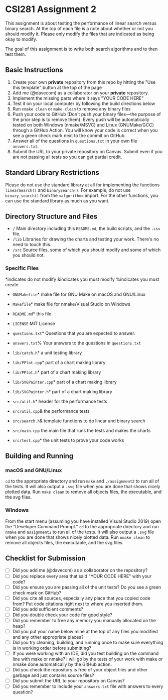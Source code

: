 # CSI281 Assignment 2

This assignment is about testing the performance of linear search versus binary search. At the top of each file is a note about whether or not you should modify it. Please only modify the files that are indicated as being okay to modify.

The goal of this assignment is to write both search algorithms and to then test them.

## Basic Instructions

1. Create your own **private** repository from this repo by hitting the "Use this template" button at the top of the page
2. Add me (@davecom) as a collaborator on your **private** repository.
3. Implement the missing parts where it says "YOUR CODE HERE"
4. Test it on your local computer by following the build directions below
5. Run `nmake clean` or `make clean` to remove any binary files
6. Push your code to GitHub (Don't push your binary files—the purpose of the prior step is to remove them). Every push will be automatically tested on both Windows (nmake/MSVC) and Linux (GNUMake/GCC) through a GitHub Action. You will know your code is correct when you see a green check mark next to the commit on GitHub.
7. Answer all of the questions in `questions.txt` in your own file `answers.txt`.
8. Submit the URL to your private repository on Canvas. Submit even if you are not passing all tests so you can get partial credit.

## Standard Library Restrictions

Please do not use the standard library at all for implementing the functions `linearSearch()` and `binarySearch()`. For example, do not use `binary_search()` from the `<algorithm>` import. For the other functions, you can use the standard library as much as you want.

## Directory Structure and Files

- `/` Main directory including this `README.md`, the build scripts, and the `.csv` file.
- `/lib` Libraries for drawing the charts and testing your work. There's no need to touch this.
- `/src` Source files, some of which you should modify and some of which you should not.

### Specific Files

*indicates do not modify
&indicates you must modify
%indicates you must create

- `GNUMakefile`* make file for GNU Make on macOS and GNU/Linux
- `Makefile`* make file for nmake/Visual Studio on Windows
- `README.md`* this file
- `LICENSE` MIT License
- `questions.txt`* Questions that you are expected to answer.
- `answers.txt`% Your answers to the questions in `questions.txt`

- `lib/catch.h`* a unit testing library
- `lib/PPlot.cpp`* part of a chart making library
- `lib/PPlot.h`* part of a chart making library
- `lib/SVGPainter.cpp`* part of a chart making library
- `lib/SVGPainter.h`* part of a chart making library

- `src/util.h`* header for the performance tests
- `src/util.cpp`& the performance tests
- `src/search.h`& template functions to do linear and binary search
- `src/main.cpp` the main file that runs the tests and makes the charts
- `src/test.cpp`* the unit tests to prove your code works

## Building and Running

### macOS and GNU/Linux

`cd` to the appropriate directory and run `make` and `./assignment2` to run all of the tests. It will also output a  `.svg` file when you are done that shows nicely plotted data. Run `make clean` to remove all objects files, the executable, and the svg files.

### Windows

From the start menu (assuming you have installed Visual Studio 2019) open the "Developer Command Prompt." `cd` to the appropriate directory and run `nmake` and `assignment2` to run all of the tests. It will also output a  `.svg` file when you are done that shows nicely plotted data. Run `nmake clean` to remove all objects files, the executable, and the svg files.

## Checklist for Submission

- [ ] Did you add me (@davecom) as a collaborator on the repository?
- [ ] Did you replace every area that said "YOUR CODE HERE" with your code?
- [ ] Did you ensure you are passing all of the unit tests? Do you see a green check mark on GitHub?
- [ ] Did you cite all sources, especially any place that you copied code from? Put code citations right next to where you inserted them.
- [ ] Did you add sufficient comments?
- [ ] Did you double check your code for good style?
- [ ] Did you remember to free any memory you manually allocated on the heap?
- [ ] Did you put your name below mine at the top of any files you modified and any other appropriate places?
- [ ] Did you try cleaning, building, and running once to make sure everything is in working order before submitting?
- [ ] If you were working with an IDE, did you test building on the command line with make or nmake? I will go by the tests of your work with make or nmake done automatically by the GitHub action.
- [ ] Did you check the repository is free of your object files and other garbage and just contains source files?
- [ ] Did you submit the URL to your repository on Canvas?
- [ ] Did you remember to include your `answers.txt` file with answers to every question?
